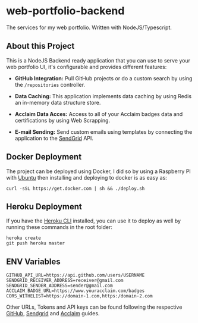 # web-portfolio-backend
The services for my web portfolio. Written with NodeJS/Typescript.

## About this Project
This is a NodeJS Backend ready application that you can use to serve your web portfolio UI, it's configurable and provides different features:

* **GitHub Integration:** Pull GitHub projects or do a custom search by using the `/repositories` controller.

* **Data Caching:** This application implements data caching by using Redis an in-memory data structure store.

* **Acclaim Data Acces:** Access to all of your Acclaim badges data and certifications by using Web Scrapping.

* **E-mail Sending:** Send custom emails using templates by connecting the application to the [SendGrid](https://sendgrid.com/) API.

## Docker Deployment
The project can be deployed using Docker, I did so by using a Raspberry PI with [Ubuntu](https://ubuntu.com/download/raspberry-pi) then installing and deploying to docker is as easy as:
```shell
curl -sSL https://get.docker.com | sh && ./deploy.sh
```

## Heroku Deployment
If you have the [Heroku CLI](https://devcenter.heroku.com/articles/heroku-cli) installed, you can use it to deploy as well by running these commands in the root folder:
```shell
heroku create
git push heroku master
```

## ENV Variables
```shell
GITHUB_API_URL=https://api.github.com/users/USERNAME
SENDGRID_RECEIVER_ADDRESS=receiver@gmail.com
SENDGRID_SENDER_ADDRESS=sender@gmail.com
ACCLAIM_BADGE_URL=https://www.youracclaim.com/badges
CORS_WITHELIST=https://domain-1.com,https:/domain-2.com
```
Other URLs, Tokens and API keys can be found following the respective [GitHub](https://docs.github.com/en/free-pro-team@latest/github/authenticating-to-github/creating-a-personal-access-token), [Sendgrid](https://sendgrid.com/docs/ui/account-and-settings/api-keys/) and [Acclaim](https://support.youracclaim.com/hc/en-us/articles/360039852511-How-do-I-share-my-Acclaim-Profile-) guides.